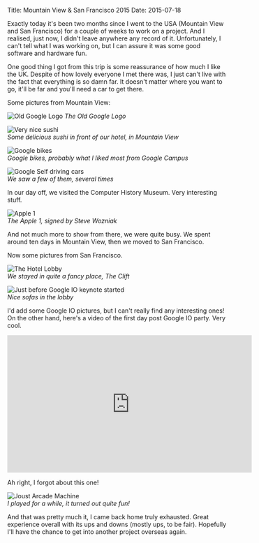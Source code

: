 Title: Mountain View & San Francisco 2015
Date: 2015-07-18

Exactly today it's been two months since I went to the USA (Mountain View and San Francisco) for a couple of weeks to work on a project. And I realised, just now, I didn't leave anywhere any record of it. Unfortunately, I can't tell what I was working on, but I can assure it was some good software and hardware fun.

One good thing I got from this trip is some reassurance of how much I like the UK. Despite of how lovely everyone I met there was, I just can't live with the fact that everything is so damn far. It doesn't matter where you want to go, it'll be far and you'll need a car to get there.

Some pictures from Mountain View:

![Old Google Logo](https://lh3.googleusercontent.com/09w7KxQFCv3p6l87uafOCZXdFVhs5dS8sHnhz-DnUuAif93JxLL6=w800)
_The Old Google Logo_

![Very nice sushi](https://lh3.googleusercontent.com/JIEn3_yx0SnkYdkjk32u7rrKWz-irDfqmBSqz00zg2eX=w800)  
_Some delicious sushi in front of our hotel, in Mountain View_

![Google bikes](https://lh3.googleusercontent.com/VSCLFOOz0dpTMBDsltCta9feBCv0D6XGw3JoSrtSiGvtB-CXNjy8=w800)  
_Google bikes, probably what I liked most from Google Campus_

![Google Self driving cars](https://lh3.googleusercontent.com/qlR-ROWBuiSEhNXnnkpWyh8HYEqx7cqYFqWFPyHJiA_Lkvk8l7NM=w800)  
_We saw a few of them, several times_

In our day off, we visited the Computer History Museum. Very interesting stuff.

![Apple 1](https://lh3.googleusercontent.com/RGRQ-LSjCKp6LrX-xuz-lNLswWpvv70V53HrXNIubbh9=w800)  
_The Apple 1, signed by Steve Wozniak_

And not much more to show from there, we were quite busy. We spent around ten days in Mountain View, then we moved to San Francisco.

Now some pictures from San Francisco.

![The Hotel Lobby](https://lh3.googleusercontent.com/hpXzX7szbD0vHfvZgs_DsariZxEf2lWG2W1jWR-5o4L1=w800)  
_We stayed in quite a fancy place, The Clift_

![Just before Google IO keynote started](https://lh3.googleusercontent.com/hasUEJ43q4vIWeCdzQkxyH_SPQyPNrgm8wx5Iq58Ah3DkRscg7D7=w800)  
_Nice sofas in the lobby_

I'd add some Google IO pictures, but I can't really find any interesting ones! On the other hand, here's a video of the first day post Google IO party. Very cool.

<iframe width="560" height="315" src="https://www.youtube.com/embed/onA3HcXbpkM" frameborder="0" allowfullscreen></iframe>

Ah right, I forgot about this one!

![Joust Arcade Machine](https://lh3.googleusercontent.com/Xy_FOfhAVGtBAL1GehItK51PMUZE_H73or1StxRoPuvQ=w800)  
_I played for a while, it turned out quite fun!_

And that was pretty much it, I came back home truly exhausted. Great experience overall with its ups and downs (mostly ups, to be fair). Hopefully I'll have the chance to get into another project overseas again.
